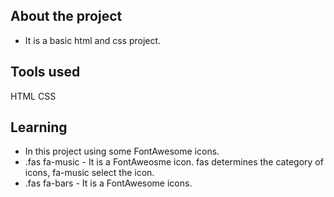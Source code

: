 ## About the project 

* It is a basic html and css project.

## Tools used

HTML
CSS

## Learning

* In this project using some FontAwesome icons.
* .fas fa-music - It is a FontAweosme icon. fas determines the category of icons, fa-music select the icon.
* .fas fa-bars - It is a FontAwesome icons.
